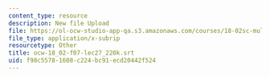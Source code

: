 ```yaml
---
content_type: resource
description: New file Upload
file: https://ol-ocw-studio-app-qa.s3.amazonaws.com/courses/18-02sc-multivariable-calculus-fall-2010/f98c55781608c224bc91ecd20442f524_ocw-18_02-f07-lec27_220k.srt
file_type: application/x-subrip
resourcetype: Other
title: ocw-18_02-f07-lec27_220k.srt
uid: f98c5578-1608-c224-bc91-ecd20442f524
---
```

